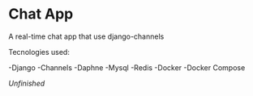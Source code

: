 # Chat App
A real-time chat app that use django-channels

Tecnologies used:

-Django
-Channels
-Daphne
-Mysql
-Redis
-Docker
-Docker Compose

*Unfinished*

